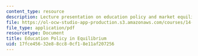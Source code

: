 ```yaml
---
content_type: resource
description: Lecture presentation on education policy and market equilibrium.
file: https://ol-ocw-studio-app-production.s3.amazonaws.com/courses/14-771-development-economics-microeconomic-issues-and-policy-models-fall-2008/17fce45632e88cc80cf18e11af207256_lec7.pdf
file_type: application/pdf
resourcetype: Document
title: Education Policy in Equilibrium
uid: 17fce456-32e8-8cc8-0cf1-8e11af207256
---
```

